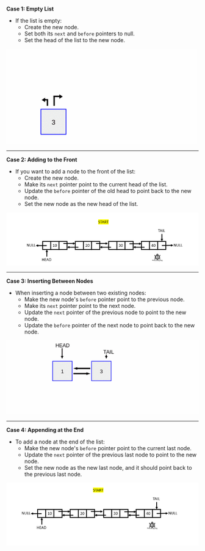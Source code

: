 
**Case 1: Empty List**
- If the list is empty:
  - Create the new node.
  - Set both its `next` and `before` pointers to null.
  - Set the head of the list to the new node.

[//]: # ([Block] Insert when the list is empty gif)
![ADTList_DLL_Insert_empty](Insert()\ADTList_DLL_Insert_empty.gif)

***

**Case 2: Adding to the Front**
- If you want to add a node to the front of the list:
  - Create the new node.
  - Make its `next` pointer point to the current head of the list.
  - Update the `before` pointer of the old head to point back to the new node.
  - Set the new node as the new head of the list.

[//]: # ([Block] Insert when at the start of a list gif)
![ADTList_DLL_Insert_atStart](Insert()\ADTList_DLL_Insert_atStart.gif)
***

**Case 3: Inserting Between Nodes**
- When inserting a node between two existing nodes:
  - Make the new node's `before` pointer point to the previous node.
  - Make its `next` pointer point to the next node.
  - Update the `next` pointer of the previous node to point to the new node.
  - Update the `before` pointer of the next node to point back to the new node.

[//]: # ([Block] Insert when at the middle of a list gif)
![ADTList_DLL_Insert_atEnd](Insert()\ADTList_DLL_Insert_atMiddle.gif)

***

**Case 4: Appending at the End**
- To add a node at the end of the list:
  - Make the new node's `before` pointer point to the current last node.
  - Update the `next` pointer of the previous last node to point to the new node.
  - Set the new node as the new last node, and it should point back to the previous last node.

[//]: # ([Block] Insert when at the end of a list gif)
![ADTList_DLL_Insert_atMiddle](Insert()\ADTList_DLL_Insert_atEnd.gif)
